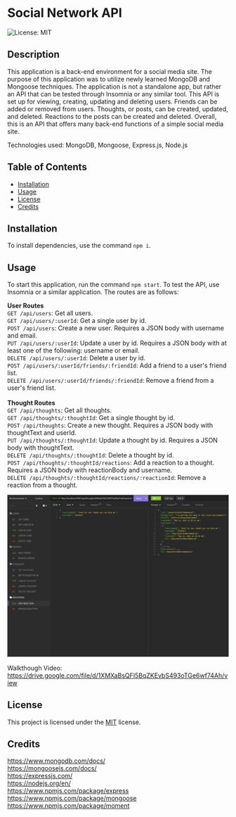 # Social Network API
  ![License: MIT](https://img.shields.io/badge/License-MIT-yellow.svg)

  ## Description
  This application is a back-end environment for a social media site. The purpose of this application was to utilize newly learned MongoDB and Mongoose techniques. The application is not a standalone app, but rather an API that can be tested through Insomnia or any similar tool. This API is set up for viewing, creating, updating and deleting users. Friends can be added or removed from users. Thoughts, or posts, can be created, updated, and deleted. Reactions to the posts can be created and deleted. Overall, this is an API that offers many back-end functions of a simple social media site.

  Technologies used: MongoDB, Mongoose, Express.js, Node.js

  ## Table of Contents
  * [Installation](#installation)
  * [Usage](#usage)
  * [License](#license)
  * [Credits](#credits)



  ## Installation
  To install dependencies, use the command `npm i`.
  
  ## Usage
  To start this application, run the command `npm start`. To test the API, use Insomnia or a similar application. The routes are as follows:

**User Routes**<br>
`GET /api/users`: Get all users.<br>
`GET /api/users/:userId`: Get a single user by id.<br>
`POST /api/users`: Create a new user. Requires a JSON body with username and email.<br>
`PUT /api/users/:userId`: Update a user by id. Requires a JSON body with at least one of the following: username or email.<br>
`DELETE /api/users/:userId`: Delete a user by id.<br>
`POST /api/users/:userId/friends/:friendId`: Add a friend to a user's friend list.<br>
`DELETE /api/users/:userId/friends/:friendId`: Remove a friend from a user's friend list.<br><br>
**Thought Routes**<br>
`GET /api/thoughts`: Get all thoughts.<br>
`GET /api/thoughts/:thoughtId`: Get a single thought by id.<br>
`POST /api/thoughts`: Create a new thought. Requires a JSON body with thoughtText and userId.<br>
`PUT /api/thoughts/:thoughtId`: Update a thought by id. Requires a JSON body with thoughtText.<br>
`DELETE /api/thoughts/:thoughtId`: Delete a thought by id.<br>
`POST /api/thoughts/:thoughtId/reactions`: Add a reaction to a thought. Requires a JSON body with reactionBody and username.<br>
`DELETE /api/thoughts/:thoughtId/reactions/:reactionId`: Remove a reaction from a thought.<br>

![Screenshot of Insomnia route](./assets/screenshot.JPG)

Walkthough Video: https://drive.google.com/file/d/1XMXaBsQFI5BqZKEvbS493oTGe6wf74Ah/view

## License

This project is licensed under the [MIT](https://opensource.org/licenses/MIT) license.

## Credits

https://www.mongodb.com/docs/<br>
https://mongoosejs.com/docs/<br>
https://expressjs.com/<br>
https://nodejs.org/en/<br>
https://www.npmjs.com/package/express<br>
https://www.npmjs.com/package/mongoose<br>
https://www.npmjs.com/package/moment<br>
